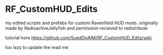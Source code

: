 # RF_CustomHUD_Edits
my edited scripts and prefabs for custom Ravenfield HUD mods. originally made by RadioactiveJellyfish and permission recieved to redistribute

tutorial here 
https://github.com/SuedOnAIM/RF_CustomHUD_Edits/wiki

too lazy to update the read me
